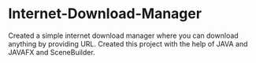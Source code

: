 # Internet-Download-Manager
Created a simple internet download manager where you can download anything by providing URL. Created this project with the help of JAVA and JAVAFX and SceneBuilder.
